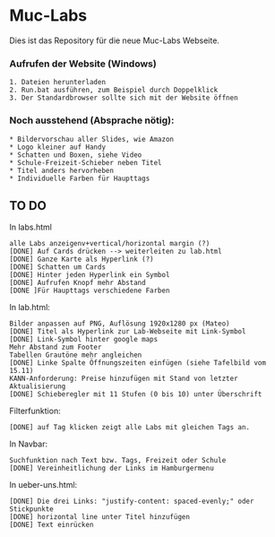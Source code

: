 # Muc-Labs
Dies ist das Repository für die neue Muc-Labs Webseite.

### Aufrufen der Website (Windows)
	1. Dateien herunterladen
    2. Run.bat ausführen, zum Beispiel durch Doppelklick
    3. Der Standardbrowser sollte sich mit der Website öffnen

### Noch ausstehend (Absprache nötig):
	* Bildervorschau aller Slides, wie Amazon
	* Logo kleiner auf Handy
	* Schatten und Boxen, siehe Video
	* Schule-Freizeit-Schieber neben Titel
	* Titel anders hervorheben
	* Individuelle Farben für Haupttags



## TO DO

In labs.html

    alle Labs anzeigenv+vertical/horizontal margin (?)
    [DONE] Auf Cards drücken --> weiterleiten zu lab.html
    [DONE] Ganze Karte als Hyperlink (?)
    [DONE] Schatten um Cards
    [DONE] Hinter jeden Hyperlink ein Symbol
    [DONE] Aufrufen Knopf mehr Abstand
    [DONE ]Für Haupttags verschiedene Farben

In lab.html:
    
    Bilder anpassen auf PNG, Auflösung 1920x1280 px (Mateo)
    [DONE] Titel als Hyperlink zur Lab-Webseite mit Link-Symbol
    [DONE] Link-Symbol hinter google maps
    Mehr Abstand zum Footer
    Tabellen Grautöne mehr angleichen
    [DONE] Linke Spalte Öffnungszeiten einfügen (siehe Tafelbild vom 15.11)
    KANN-Anforderung: Preise hinzufügen mit Stand von letzter Aktualisierung
    [DONE] Schieberegler mit 11 Stufen (0 bis 10) unter Überschrift

Filterfunktion:

    [DONE] auf Tag klicken zeigt alle Labs mit gleichen Tags an.

In Navbar:

    Suchfunktion nach Text bzw. Tags, Freizeit oder Schule
    [DONE] Vereinheitlichung der Links im Hamburgermenu

In ueber-uns.html:

    [DONE] Die drei Links: "justify-content: spaced-evenly;" oder Stickpunkte
    [DONE] horizontal line unter Titel hinzufügen
    [DONE] Text einrücken

